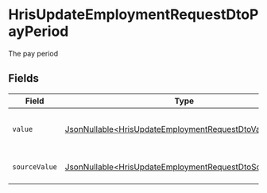 # HrisUpdateEmploymentRequestDtoPayPeriod

The pay period


## Fields

| Field                                                                                                                            | Type                                                                                                                             | Required                                                                                                                         | Description                                                                                                                      | Example                                                                                                                          |
| -------------------------------------------------------------------------------------------------------------------------------- | -------------------------------------------------------------------------------------------------------------------------------- | -------------------------------------------------------------------------------------------------------------------------------- | -------------------------------------------------------------------------------------------------------------------------------- | -------------------------------------------------------------------------------------------------------------------------------- |
| `value`                                                                                                                          | [JsonNullable\<HrisUpdateEmploymentRequestDtoValue>](../../models/components/HrisUpdateEmploymentRequestDtoValue.md)             | :heavy_minus_sign:                                                                                                               | The pay period of the job postings.                                                                                              | hour                                                                                                                             |
| `sourceValue`                                                                                                                    | [JsonNullable\<HrisUpdateEmploymentRequestDtoSourceValue>](../../models/components/HrisUpdateEmploymentRequestDtoSourceValue.md) | :heavy_minus_sign:                                                                                                               | The source value of the pay period.                                                                                              | Hour                                                                                                                             |